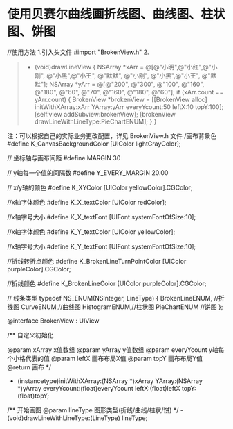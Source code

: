 # 使用贝赛尔曲线画折线图、曲线图、柱状图、饼图

//使用方法
1.引入头文件 #import "BrokenView.h"
2.
>- (void)drawLineView
>{
    NSArray *xArr = @[@"小明",@"小红",@"小刚", @"小黑",@"小王", @"默默", @"小刚", @"小黑",@"小王", @"默默"];
    NSArray *yArr = @[@"200", @"300", @"100", @"160", @"180", @"60", @"70", @"160", @"180", @"60"];
    if (xArr.count == yArr.count) {
        BrokenView *brokenView = [[BrokenView alloc] initWithXArray:xArr YArray:yArr everyYcount:50 leftX:10 topY:100];
        [self.view addSubview:brokenView];
        [brokenView drawLineWithLineType:PieChartENUM];
    }
}


注：可以根据自己的实际业务更改配置，详见 BrokenView.h 文件
/画布背景色
#define K_CanvasBackgroundColor  [UIColor lightGrayColor];

// 坐标轴与画布间距
#define MARGIN 30

// y轴每一个值的间隔数
#define Y_EVERY_MARGIN 20.00

// x/y轴的颜色
#define K_XYColor  [UIColor yellowColor].CGColor;

//x轴字体颜色
#define K_X_textColor [UIColor redColor];

//x轴字号大小
#define K_X_textFont [UIFont systemFontOfSize:10];

//x轴字体颜色
#define K_Y_textColor [UIColor yellowColor];

//x轴字号大小
#define K_Y_textFont [UIFont systemFontOfSize:10];

//折线转折点颜色
#define K_BrokenLineTurnPointColor [UIColor purpleColor].CGColor;

//折线颜色
#define K_BrokenLineColor [UIColor purpleColor].CGColor;

// 线条类型
typedef NS_ENUM(NSInteger, LineType) {
    BrokenLineENUM, //折线图
    CurveENUM,//曲线图
    HistogramENUM,//柱状图
    PieChartENUM //饼图
};

@interface BrokenView : UIView


/**
 自定义初始化

 @param xArray x值数组
 @param yArray y值数组
 @param everyYcount y轴每个小格代表的值
 @param leftX 画布布局X值
 @param topY 画布布局Y值
 @return 画布
 */
- (instancetype)initWithXArray:(NSArray *)xArray
                        YArray:(NSArray *)yArray
                   everyYcount:(float)everyYcount
                         leftX:(float)leftX
                          topY:(float)topY;

/**
 开始画图
 @param lineType  图形类型(折线/曲线/柱状/饼)
 */
-(void)drawLineWithLineType:(LineType) lineType;
